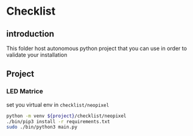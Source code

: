 # Checklist

## introduction

This folder host autonomous python project that you can use in order to validate your installation

## Project

### LED Matrice

set you virtual env in `checklist/neopixel`

```bash
python -m venv ${project}/checklist/neopixel
./bin/pip3 install -r requirements.txt
sudo ./bin/python3 main.py
```